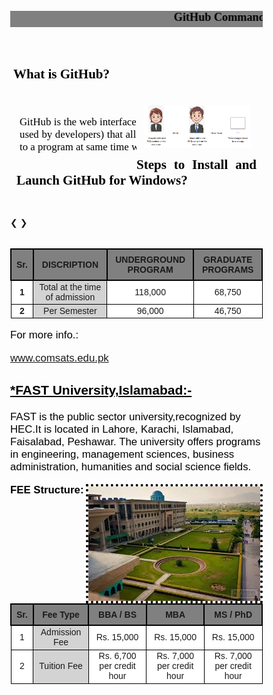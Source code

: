 <!DOCTYPE>
<html>
<title>GitHub Basics</title>
<head>
<meta name="viewport" content="width=device-width, initial-scale=1">

<style>
body {
   background-image:url(B.jpg);
   width: 100%;
   hight: 100%;
}
h1   {
   color:black;
   text-align:left;
   background-color:gray;
   font-size:130%;
}
p    {
   color:black;
   text-align:left;
   font-size:120%;
}
h2   {
   color:black;
   text-align:left;
   font-size:150%;
   
}
h3   {
   color:black;
   text-align:left;
   font-size:150%;
}
h4   {
   color:black;
   text-align:left;
   font-size:150%;
}
h5   {
    color:black;
    text-align:left;
    font-size:150%;
}
.column {
  float: left;
  width: 50%;
  padding: 10px;
}

/* Clearfix (clear floats) */
.row::after {
  
  float: right;
  
}
</style>
<h1 style="font-family:Lucida Handwriting;"><marquee behavior="up">GitHub Command Line Basics</marquee></h1>
<br><h2 style="padding: 5px;text-align: justify;font-family:Lucida Handwriting;">What is GitHub?</h2>
<body>
<div class="row">
  <div class="column">
   <p style="padding: 5px; width: 500px; height: 50px; text-align: justify;font-family:Calibri;">GitHub is the web interface for Git, a version control software (typically used by developers) that allows multiple users to make separate changes to a program at same time without getting in each others way.</p>
  </div>
 
  <div class="column">
    <img src="example.PNG"; style="margin-left: 98%;
  margin-right: 2%; padding: 5px;border-radius: 5px;float: right;width:100%;height:200"><br>
  </div>
</div>
<br><h3 style="padding: 10px;text-align: justify;font-family:Lucida Handwriting;">Steps to Install and Launch GitHub for Windows?</h2>
<br>
<style>
* {box-sizing: border-box}
body {font-family: Verdana, sans-serif; margin:0}
.mySlides {display: none}
img {vertical-align: middle;}

/* Slideshow container */
.slideshow-container {
  max-width: 800px;
  position: relative;
  margin: auto;
}

/* Next & previous buttons */
.prev, .next {
  cursor: pointer;
  position: absolute;
  top: 35%;
  width: auto;
  padding: 16px;
  margin-top: 30px;
  color: grey;
  font-weight: bold;
  font-size: 18px;
  transition: 0.6s ease;
  border-radius: 0 3px 3px 0;
  user-select: none;
}

/* Position the "next button" to the right */
.next {
  right: 0;
  border-radius: 3px 0 0 3px;
}

/* On hover, add a black background color with a little bit see-through */
.prev:hover, .next:hover {
  background-color: rgba(0,0,0,0.8);
}

/* Caption text */
.text {
  color: #f2f2f2;
  font-size: 15px;
  padding: 8px 12px;
  position: absolute;
  bottom: 8px;
  width: 100%;
  text-align: center;
}

/* Number text (1/3 etc) */
.numbertext {
  color: red;
  margin-top: 20px;
  font-size: 12px;
  padding: 8px 12px;
  position: absolute;;
  top: 0;
}

/* The dots/bullets/indicators */
.dot {
  cursor: pointer;
  height: 15px;
  width: 15px;
  margin: 0 2px;
  background-color: dark grey;
  border-radius: 50%;
  display: inline-block;
  transition: background-color 0.6s ease;
}

.active, .dot:hover {
  background-color: #717171;
}

/* Fading animation */
.fade {
  -webkit-animation-name: fade;
  -webkit-animation-duration: 1.5s;
  animation-name: fade;
  animation-duration: 1.5s;
}

@-webkit-keyframes fade {
  from {opacity: .4} 
  to {opacity: 1}
}

@keyframes fade {
  from {opacity: .4} 
  to {opacity: 1}
}

/* On smaller screens, decrease text size */
@media only screen and (max-width: 300px) {
  .prev, .next,.text {font-size: 11px}
}

</style>
	
</head>

<body>

<div class="slideshow-container">
<div class="mySlides fade">
  <div class="numbertext">1 / 20</div>
  <img src="1.PNG" style="width:800;height:400">
  <div class="text">Caption Two</div>
</div>

<div class="mySlides fade">
  <div class="numbertext">2 / 20</div>
  <img src="2.PNG" style="width:800;height:400">
  <div class="text">Caption Three</div>
</div>
<div class="mySlides fade">
  <div class="numbertext">3 / 20</div>
  <img src="3.PNG" style="width:800;height:400">
  <div class="text">Caption Three</div>
</div>
<div class="mySlides fade">
  <div class="numbertext">4 / 20</div>
  <img src="A1.PNG" style="width:800;height:400">
  <div class="text">Caption Three</div>
</div>
<div class="mySlides fade">
  <div class="numbertext">5 / 19</div>
  <img src="A2.PNG" style="width:800;height:400">
  <div class="text">Caption Three</div>
</div>
<div class="mySlides fade">
  <div class="numbertext">6 / 19</div>
  <img src="6.PNG" style="width:800;height:400">
  <div class="text">Caption Three</div>
</div>
<div class="mySlides fade">
  <div class="numbertext">7 / 20</div>
  <img src="7.PNG" style="width:800;height:400">
  <div class="text">Caption Three</div>
</div>
<div class="mySlides fade">
  <div class="numbertext">8 / 19</div>
  <img src="8.PNG" style="width:800;height:400">
  <div class="text">Caption Three</div>
</div>
<div class="mySlides fade">
  <div class="numbertext">9 / 20</div>
  <img src="9.PNG" style="width:800;height:400">
  <div class="text">Caption Three</div>
</div>
<div class="mySlides fade">
  <div class="numbertext">10 / 20</div>
  <img src="10.PNG" style="width:800;height:400">
  <div class="text">Caption Three</div>
</div>
<div class="mySlides fade">
  <div class="numbertext">11 / 20</div>
  <img src="10b.PNG" style="width:800;height:400">
  <div class="text">Caption Three</div>
</div>
<div class="mySlides fade">
  <div class="numbertext">12 / 20</div>
  <img src="11.PNG" style="width:800;height:400">
  <div class="text">Caption Three</div>
</div>
<div class="mySlides fade">
  <div class="numbertext">13 / 20</div>
  <img src="12.PNG" style="width:800;height:400">
  <div class="text">Caption Three</div>
</div>
<div class="mySlides fade">
  <div class="numbertext">14 / 20</div>
  <img src="13.PNG" style="width:800;height:400">
  <div class="text">Caption Three</div>
</div>
<div class="mySlides fade">
  <div class="numbertext">15 / 20</div>
  <img src="14.PNG" style="width:800;height:400">
  <div class="text">Caption Three</div>
</div>
<div class="mySlides fade">
  <div class="numbertext">16 / 20</div>
  <img src="15.PNG" style="width:800;height:400">
  <div class="text">Caption Three</div>
</div>
<div class="mySlides fade">
  <div class="numbertext">17 / 20</div>
  <img src="16.PNG" style="width:800;height:400">
  <div class="text">Caption Three</div>
</div> <div class="mySlides fade">
  <div class="numbertext">18 / 20</div>
  <img src="17.PNG" style="width:800;height:400">
  <div class="text">Caption Three</div>
</div>
<div class="mySlides fade">
  <div class="numbertext">19 / 20</div>
  <img src="18.PNG" style="width:800;height:400">
  <div class="text">Caption Three</div>
</div>
<div class="mySlides fade">
  <div class="numbertext">20 / 20</div>
  <img src="19.PNG" style="width:800;height:400">
  <div class="text">Caption Three</div>
</div>
<a class="prev" onclick="plusSlides(-1)">&#10094;</a>
<a class="next" onclick="plusSlides(1)">&#10095;</a>

</div>
<br>

<div style="text-align:center">
  <span class="dot" onclick="currentSlide(1)"></span> <span class="dot" onclick="currentSlide(2)"></span> <span class="dot" onclick="currentSlide(3)"></span> <span class="dot" onclick="currentSlide(4)"></span> <span class="dot" onclick="currentSlide(5)"></span> <span class="dot" onclick="currentSlide(6)"></span> <span class="dot" onclick="currentSlide(7)"></span> <span class="dot" onclick="currentSlide(8)"></span> <span class="dot" onclick="currentSlide(9)"></span> <span class="dot" onclick="currentSlide(10)"></span> <span class="dot" onclick="currentSlide(11)"></span> <span class="dot" onclick="currentSlide(12)"></span> <span class="dot" onclick="currentSlide(13)"></span> <span class="dot" onclick="currentSlide(14)"></span> <span class="dot" onclick="currentSlide(15)"></span> <span class="dot" onclick="currentSlide(16)"></span> <span class="dot" onclick="currentSlide(17)"></span> <span class="dot" onclick="currentSlide(18)"></span> <span class="dot" onclick="currentSlide(19)"></span> <span class="dot" onclick="currentSlide(20)"></span> 
</div>
<script>
var slideIndex = 1;
showSlides(slideIndex);

function plusSlides(n) {
  showSlides(slideIndex += n);
}

function currentSlide(n) {
  showSlides(slideIndex = n);
}

function showSlides(n) {
  var i;
  var slides = document.getElementsByClassName("mySlides");
  var dots = document.getElementsByClassName("dot");
  if (n > slides.length) {slideIndex = 1}    
  if (n < 1) {slideIndex = slides.length}
  for (i = 0; i < slides.length; i++) {
      slides[i].style.display = "none";  
  }
  for (i = 0; i < dots.length; i++) {
      dots[i].className = dots[i].className.replace(" active", "");
  }
  slides[slideIndex-1].style.display = "block";  
  dots[slideIndex-1].className += " active";
}
</script>
</body>
<style>
table  {
      font-family:arial,sans serif;
      border-collapse:20%;
      width:100%;
}
th    {
      border:2px solid #000000;
      background-color:gray;
      text-align:center;
      padding:8px;
}
td    {
      border:1px solid #000000;
      background-color:white;
      text-align:center;
}
</style>
</head>
<body>
<table>
<tr>
   <th><b>Sr.</b></th>
   <th>DISCRIPTION</th>
   <th>UNDERGROUND PROGRAM</th>
   <th>GRADUATE PROGRAMS</th>
</tr>
<tr>
   <td><b>1</b></td>
   <td style="background-color:lightgray;">Total at the time of admission</td>
   <td>118,000</td>
   <td>68,750</td>
</tr>
<tr>
    <td><b>2</b></td>
    <td style="background-color:lightgray;">Per Semester</td>
    <td>96,000</td>
    <td>46,750</td>
</tr>
</table>
</body>
<p>For more info.:</p>
<p><a href="https://www.comsats.edu.pk/">www.comsats.edu.pk</a></p> 
<h3><ins>*FAST University,Islamabad:-</ins></h3>
<p style="text-align:left";>FAST is the public sector university,recognized by HEC.It is located in Lahore, Karachi, Islamabad, Faisalabad, Peshawar. The university offers programs in engineering, management sciences, business administration, humanities and social science fields.</p>
<img src="fast.jpg" style="float:right;width:400;height:200;border:4px dotted black;">
<p><b>FEE Structure:</b></p>
<head>
<style>
table  {
      font-family:arial,sans serif;
      border-collapse:20%;
      width:100%;
}
th    {
      border:2px solid #000000;
      background-color:gray;
      text-align:center;
      padding:8px;
}
td    {
      border:1px solid #000000;
      background-color:white;
      text-align:center;
}
</style>
</head>
<body>
<table>
<tr>
   <th>Sr.</th>
   <th>Fee Type</th>
   <th>BBA / BS</th>
   <th>MBA</th>
   <th>MS / PhD</th>
</tr>
<tr>
   <td>1</td>
   <td style="background-color:lightgray;">Admission Fee</td>
   <td>Rs. 15,000</td>
   <td>Rs. 15,000</td>
   <td>Rs. 15,000</td>
</tr>
<tr>
    <td>2</td>
    <td style="background-color:lightgray;">Tuition Fee</td>
    <td>Rs. 6,700 per credit hour</td>
    <td>Rs. 7,000 per credit hour</td>
    <td>Rs. 7,000 per credit hour</td>
</tr>
</table>
</body>
